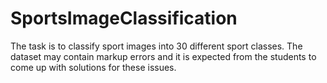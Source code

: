 # SportsImageClassification
The task is to classify sport images into 30 different sport classes. The dataset may contain markup errors and it is expected from the students to come up with solutions for these issues.
